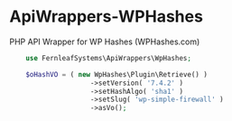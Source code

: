 # ApiWrappers-WPHashes
PHP API Wrapper for WP Hashes (WPHashes.com)

```php
	use FernleafSystems\ApiWrappers\WpHashes;

	$oHashVO = ( new WpHashes\Plugin\Retrieve() )
                  	->setVersion( '7.4.2' )
                  	->setHashAlgo( 'sha1' )
                  	->setSlug( 'wp-simple-firewall' )
                  	->asVo();
```